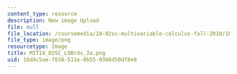 ```yaml
---
content_type: resource
description: New image Upload
file: null
file_location: /coursemedia/18-02sc-multivariable-calculus-fall-2010/1bd4c5ae7638511e0b5503b6d50df8e9_MIT18_02SC_L9Brds_2a.png
file_type: image/png
resourcetype: Image
title: MIT18_02SC_L9Brds_2a.png
uid: 1bd4c5ae-7638-511e-0b55-03b6d50df8e9
---
```

